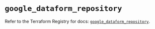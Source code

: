 # `google_dataform_repository`

Refer to the Terraform Registry for docs: [`google_dataform_repository`](https://registry.terraform.io/providers/hashicorp/google-beta/6.23.0/docs/resources/google_dataform_repository).
